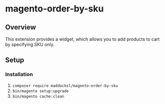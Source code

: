 # magento-order-by-sku

## Overview
This extension provides a widget, which allows you to add products to cart by specifying SKU only.

## Setup

### Installation

1. `composer require maddocksl/magento-order-by-sku`
2. `bin/magento setup:upgrade`
3. `bin/magento cache:clean`
